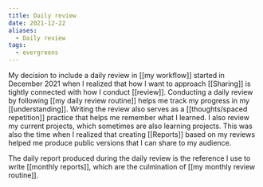 ```yaml
---
title: Daily review
date: 2021-12-22
aliases:
  - Daily review
tags:
  - evergreens
---
```

My decision to include a daily review in [[my workflow]] started in December 2021 when I realized that how I want to approach [[Sharing]] is tightly connected with how I conduct [[review]]. Conducting a daily review by following [[my daily review routine]] helps me track my progress in my [[understanding]]. Writing the review also serves as a [[thoughts/spaced repetition]] practice that helps me remember what I learned. I also review my current projects, which sometimes are also learning projects. This was also the time when I realized that creating [[Reports]] based on my reviews helped me produce public versions that I can share to my audience.

The daily report produced during the daily review is the reference I use to write [[monthly reports]], which are the culmination of [[my monthly review routine]].